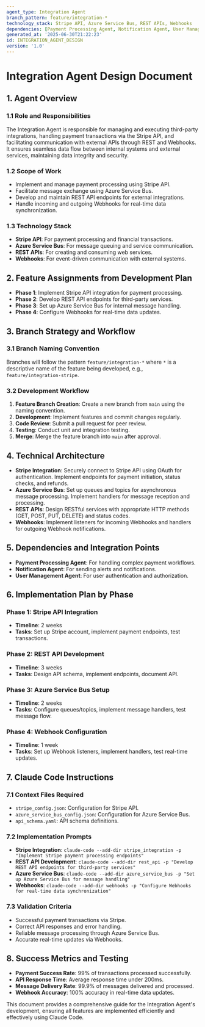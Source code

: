 ```yaml
---
agent_type: Integration Agent  
branch_pattern: feature/integration-*  
technology_stack: Stripe API, Azure Service Bus, REST APIs, Webhooks  
dependencies: [Payment Processing Agent, Notification Agent, User Management Agent]  
generated_at: '2025-06-30T21:22:23'  
id: INTEGRATION_AGENT_DESIGN  
version: '1.0'  
---
```


# Integration Agent Design Document

## 1. Agent Overview

### 1.1 Role and Responsibilities
The Integration Agent is responsible for managing and executing third-party integrations, handling payment transactions via the Stripe API, and facilitating communication with external APIs through REST and Webhooks. It ensures seamless data flow between internal systems and external services, maintaining data integrity and security.

### 1.2 Scope of Work
- Implement and manage payment processing using Stripe API.
- Facilitate message exchange using Azure Service Bus.
- Develop and maintain REST API endpoints for external integrations.
- Handle incoming and outgoing Webhooks for real-time data synchronization.

### 1.3 Technology Stack
- **Stripe API**: For payment processing and financial transactions.
- **Azure Service Bus**: For message queuing and service communication.
- **REST APIs**: For creating and consuming web services.
- **Webhooks**: For event-driven communication with external systems.

## 2. Feature Assignments from Development Plan
- **Phase 1**: Implement Stripe API integration for payment processing.
- **Phase 2**: Develop REST API endpoints for third-party services.
- **Phase 3**: Set up Azure Service Bus for internal message handling.
- **Phase 4**: Configure Webhooks for real-time data updates.

## 3. Branch Strategy and Workflow

### 3.1 Branch Naming Convention
Branches will follow the pattern `feature/integration-*` where `*` is a descriptive name of the feature being developed, e.g., `feature/integration-stripe`.

### 3.2 Development Workflow
1. **Feature Branch Creation**: Create a new branch from `main` using the naming convention.
2. **Development**: Implement features and commit changes regularly.
3. **Code Review**: Submit a pull request for peer review.
4. **Testing**: Conduct unit and integration testing.
5. **Merge**: Merge the feature branch into `main` after approval.

## 4. Technical Architecture
- **Stripe Integration**: Securely connect to Stripe API using OAuth for authentication. Implement endpoints for payment initiation, status checks, and refunds.
- **Azure Service Bus**: Set up queues and topics for asynchronous message processing. Implement handlers for message reception and processing.
- **REST APIs**: Design RESTful services with appropriate HTTP methods (GET, POST, PUT, DELETE) and status codes.
- **Webhooks**: Implement listeners for incoming Webhooks and handlers for outgoing Webhook notifications.

## 5. Dependencies and Integration Points
- **Payment Processing Agent**: For handling complex payment workflows.
- **Notification Agent**: For sending alerts and notifications.
- **User Management Agent**: For user authentication and authorization.

## 6. Implementation Plan by Phase

### Phase 1: Stripe API Integration
- **Timeline**: 2 weeks
- **Tasks**: Set up Stripe account, implement payment endpoints, test transactions.

### Phase 2: REST API Development
- **Timeline**: 3 weeks
- **Tasks**: Design API schema, implement endpoints, document API.

### Phase 3: Azure Service Bus Setup
- **Timeline**: 2 weeks
- **Tasks**: Configure queues/topics, implement message handlers, test message flow.

### Phase 4: Webhook Configuration
- **Timeline**: 1 week
- **Tasks**: Set up Webhook listeners, implement handlers, test real-time updates.

## 7. Claude Code Instructions

### 7.1 Context Files Required
- `stripe_config.json`: Configuration for Stripe API.
- `azure_service_bus_config.json`: Configuration for Azure Service Bus.
- `api_schema.yaml`: API schema definitions.

### 7.2 Implementation Prompts
- **Stripe Integration**: `claude-code --add-dir stripe_integration -p "Implement Stripe payment processing endpoints"`
- **REST API Development**: `claude-code --add-dir rest_api -p "Develop REST API endpoints for third-party services"`
- **Azure Service Bus**: `claude-code --add-dir azure_service_bus -p "Set up Azure Service Bus for message handling"`
- **Webhooks**: `claude-code --add-dir webhooks -p "Configure Webhooks for real-time data synchronization"`

### 7.3 Validation Criteria
- Successful payment transactions via Stripe.
- Correct API responses and error handling.
- Reliable message processing through Azure Service Bus.
- Accurate real-time updates via Webhooks.

## 8. Success Metrics and Testing
- **Payment Success Rate**: 99% of transactions processed successfully.
- **API Response Time**: Average response time under 200ms.
- **Message Delivery Rate**: 99.9% of messages delivered and processed.
- **Webhook Accuracy**: 100% accuracy in real-time data updates.

This document provides a comprehensive guide for the Integration Agent's development, ensuring all features are implemented efficiently and effectively using Claude Code.